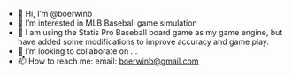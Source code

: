- 👋 Hi, I’m @boerwinb
- 👀 I’m interested in MLB Baseball game simulation
- 🌱 I am using the Statis Pro Baseball board game as my game engine, but have added some modifications to improve accuracy and game play.
- 💞️ I’m looking to collaborate on ...
- 📫 How to reach me: email: boerwinb@gmail.com

<!---
boerwinb/boerwinb is a ✨ special ✨ repository because its `README.md` (this file) appears on your GitHub profile.
You can click the Preview link to take a look at your changes.
--->
